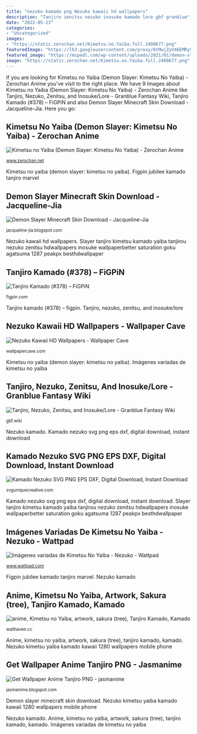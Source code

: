 ```yaml
---
title: "nezuko kamado png Nezuko kawaii hd wallpapers"
description: "Tanjiro zenitsu nezuko inosuke kamado lore gbf granblue"
date: "2022-05-23"
categories:
- "Uncategorized"
images:
- "https://static.zerochan.net/Kimetsu.no.Yaiba.full.2400677.png"
featuredImage: "https://lh3.googleusercontent.com/proxy/6tMwjZyV46EMRySkrp20Qz13pbLdz23XqUlaahaNNuMpp5Kzqq1zNidyAK-4LUyBLLagj3TuLR7V2_Z3jKy8ooNmDeEqmfhxyI_lnZ88CSu4KOh53LxU25agswjnIdtwocoR4wyoYu3unb1Ff82_pJ2HGVyuhL_JgO-X_VY8ipFXdatAuwjRgKpDuo0eDUOHBQ3RySWAwQ=w1200-h630-p-k-no-nu"
featured_image: "https://mcpedl.com/wp-content/uploads/2021/01/demon-slayer_thumb.png"
image: "https://static.zerochan.net/Kimetsu.no.Yaiba.full.2400677.png"
---
```


If you are looking for Kimetsu no Yaiba (Demon Slayer: Kimetsu No Yaiba) - Zerochan Anime you've visit to the right place. We have 9 Images about Kimetsu no Yaiba (Demon Slayer: Kimetsu No Yaiba) - Zerochan Anime like Tanjiro, Nezuko, Zenitsu, and Inosuke/Lore - Granblue Fantasy Wiki, Tanjiro Kamado (#378) – FiGPiN and also Demon Slayer Minecraft Skin Download - Jacqueline-Jia. Here you go:

## Kimetsu No Yaiba (Demon Slayer: Kimetsu No Yaiba) - Zerochan Anime

![Kimetsu no Yaiba (Demon Slayer: Kimetsu No Yaiba) - Zerochan Anime](https://static.zerochan.net/Kimetsu.no.Yaiba.full.2400677.png "Slayer tanjiro kimetsu kamado yaiba tanjirou nezuko zenitsu hdwallpapers inosuke wallpaperbetter saturation goku agatsuma 1287 peakpx besthdwallpaper")

<small>www.zerochan.net</small>

Kimetsu no yaiba (demon slayer: kimetsu no yaiba). Figpin jubilee kamado tanjiro marvel

## Demon Slayer Minecraft Skin Download - Jacqueline-Jia

![Demon Slayer Minecraft Skin Download - Jacqueline-Jia](https://mcpedl.com/wp-content/uploads/2021/01/demon-slayer_thumb.png "Imágenes variadas de kimetsu no yaiba")

<small>jacqueline-jia.blogspot.com</small>

Nezuko kawaii hd wallpapers. Slayer tanjiro kimetsu kamado yaiba tanjirou nezuko zenitsu hdwallpapers inosuke wallpaperbetter saturation goku agatsuma 1287 peakpx besthdwallpaper

## Tanjiro Kamado (#378) – FiGPiN

![Tanjiro Kamado (#378) – FiGPiN](https://cdn.shopify.com/s/files/1/0054/4371/5170/products/FiGPiN_435JubileeX-MENTHEANIMATEDSERIESPIN_1024x1024.png?v=1596127246 "Kimetsu yaiba demon slayer zerochan anime")

<small>figpin.com</small>

Tanjiro kamado (#378) – figpin. Tanjiro, nezuko, zenitsu, and inosuke/lore

## Nezuko Kawaii HD Wallpapers - Wallpaper Cave

![Nezuko Kawaii HD Wallpapers - Wallpaper Cave](https://wallpapercave.com/wp/wp6323050.jpg "Anime, kimetsu no yaiba, artwork, sakura (tree), tanjiro kamado, kamado")

<small>wallpapercave.com</small>

Kimetsu no yaiba (demon slayer: kimetsu no yaiba). Imágenes variadas de kimetsu no yaiba

## Tanjiro, Nezuko, Zenitsu, And Inosuke/Lore - Granblue Fantasy Wiki

![Tanjiro, Nezuko, Zenitsu, and Inosuke/Lore - Granblue Fantasy Wiki](https://gbf.wiki/images/f/f6/Npc_zoom_3991941000_01.png "Nezuko kawaii hd wallpapers")

<small>gbf.wiki</small>

Nezuko kamado. Kamado nezuko svg png eps dxf, digital download, instant download

## Kamado Nezuko SVG PNG EPS DXF, Digital Download, Instant Download

![Kamado Nezuko SVG PNG EPS DXF, Digital Download, Instant Download](https://svguniquecreative.com/wp-content/uploads/2021/05/mock-3-768x614.jpg "Nezuko kawaii hd wallpapers")

<small>svguniquecreative.com</small>

Kamado nezuko svg png eps dxf, digital download, instant download. Slayer tanjiro kimetsu kamado yaiba tanjirou nezuko zenitsu hdwallpapers inosuke wallpaperbetter saturation goku agatsuma 1287 peakpx besthdwallpaper

## Imágenes Variadas De Kimetsu No Yaiba - Nezuko - Wattpad

![Imágenes variadas de Kimetsu No Yaiba - Nezuko - Wattpad](https://em.wattpad.com/9f0f5d80084e68b1462ccc560687752e1eac9bd1/68747470733a2f2f73332e616d617a6f6e6177732e636f6d2f776174747061642d6d656469612d736572766963652f53746f7279496d6167652f31337577546743546b7a353366413d3d2d312e313630306264633932663738323365323236313535393132393137392e6a7067?s=fit&amp;w=720&amp;h=720 "Tanjiro zenitsu nezuko inosuke kamado lore gbf granblue")

<small>www.wattpad.com</small>

Figpin jubilee kamado tanjiro marvel. Nezuko kamado

## Anime, Kimetsu No Yaiba, Artwork, Sakura (tree), Tanjiro Kamado, Kamado

![anime, Kimetsu no Yaiba, artwork, sakura (tree), Tanjiro Kamado, Kamado](https://th.wallhaven.cc/lg/2e/2eqk86.jpg "Tanjiro zenitsu nezuko inosuke kamado lore gbf granblue")

<small>wallhaven.cc</small>

Anime, kimetsu no yaiba, artwork, sakura (tree), tanjiro kamado, kamado. Nezuko kimetsu yaiba kamado kawaii 1280 wallpapers mobile phone

## Get Wallpaper Anime Tanjiro PNG - Jasmanime

![Get Wallpaper Anime Tanjiro PNG - jasmanime](https://lh3.googleusercontent.com/proxy/6tMwjZyV46EMRySkrp20Qz13pbLdz23XqUlaahaNNuMpp5Kzqq1zNidyAK-4LUyBLLagj3TuLR7V2_Z3jKy8ooNmDeEqmfhxyI_lnZ88CSu4KOh53LxU25agswjnIdtwocoR4wyoYu3unb1Ff82_pJ2HGVyuhL_JgO-X_VY8ipFXdatAuwjRgKpDuo0eDUOHBQ3RySWAwQ=w1200-h630-p-k-no-nu "Nezuko kawaii hd wallpapers")

<small>jasmanime.blogspot.com</small>

Demon slayer minecraft skin download. Nezuko kimetsu yaiba kamado kawaii 1280 wallpapers mobile phone

Nezuko kamado. Anime, kimetsu no yaiba, artwork, sakura (tree), tanjiro kamado, kamado. Imágenes variadas de kimetsu no yaiba
